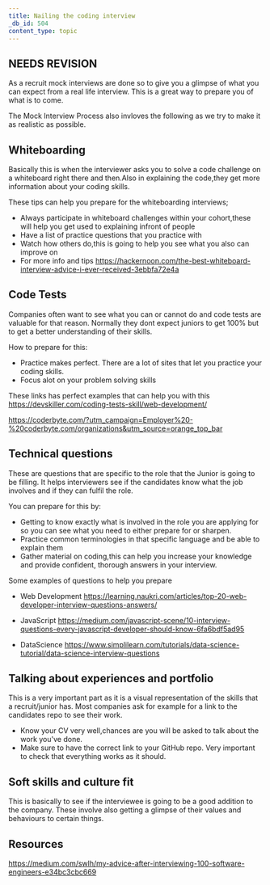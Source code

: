 ```yaml
---
title: Nailing the coding interview
_db_id: 504
content_type: topic
---
```


## NEEDS REVISION

As a recruit mock interviews are done so to give you a glimpse of what you can expect from a real
life interview. This is a great way to prepare you of what is to come.

The Mock Interview Process also invloves the following as we try to make it as realistic as possible.

## Whiteboarding

Basically this is when the interviewer asks you to solve a code challenge on a whiteboard
right there and then.Also in explaining the code,they get more information about your coding skills.

These tips can help you prepare for the whiteboarding interviews;

- Always participate in whiteboard challenges within your cohort,these will help you get used to explaining infront of people
- Have a list of practice questions that you practice with
- Watch how others do,this is going to help you see what you also can improve on
- For more info and tips
  https://hackernoon.com/the-best-whiteboard-interview-advice-i-ever-received-3ebbfa72e4a

## Code Tests

Companies often want to see what you can or cannot do and code tests are valuable for that reason.
Normally they dont expect juniors to get 100% but to get a better understanding of their skills.

How to prepare for this:

- Practice makes perfect. There are a lot of sites that let you practice your coding skills.
- Focus alot on your problem solving skills

These links has perfect examples that can help you with this
https://devskiller.com/coding-tests-skill/web-development/

https://coderbyte.com/?utm_campaign=Employer%20-%20coderbyte.com/organizations&utm_source=orange_top_bar

## Technical questions

These are questions that are specific to the role that the Junior is going to be filling.
It helps interviewers see if the candidates know what the job involves and if they can fulfil the role.

You can prepare for this by:

- Getting to know exactly what is involved in the role you are applying for so you can see what you need to either prepare for or sharpen.
- Practice common terminologies in that specific language and be able to explain them
- Gather material on coding,this can help you increase your knowledge and provide confident, thorough answers in your interview.

Some examples of questions to help you prepare

- Web Development
  https://learning.naukri.com/articles/top-20-web-developer-interview-questions-answers/

- JavaScript
  https://medium.com/javascript-scene/10-interview-questions-every-javascript-developer-should-know-6fa6bdf5ad95

- DataScience
  https://www.simplilearn.com/tutorials/data-science-tutorial/data-science-interview-questions

## Talking about experiences and portfolio

This is a very important part as it is a visual representation of the skills that a recruit/junior has.
Most companies ask for example for a link to the candidates repo to see their work.

- Know your CV very well,chances are you will be asked to talk about the work you've done.
- Make sure to have the correct link to your GitHub repo. Very important to check that everything works as it should.

## Soft skills and culture fit

This is basically to see if the interviewee is going to be a good addition to the company.
These involve also getting a glimpse of their values and behaviours to certain things.

## Resources

https://medium.com/swlh/my-advice-after-interviewing-100-software-engineers-e34bc3cbc669
